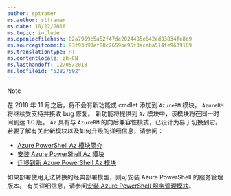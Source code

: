 ```yaml
---
author: sptramer
ms.author: sttramer
ms.date: 10/22/2018
ms.topic: include
ms.openlocfilehash: 02a7969c5a52f47de2024485e642ed03834fe8e9
ms.sourcegitcommit: 93f93b90ef88c2659be95f3acaba514fe9639169
ms.translationtype: HT
ms.contentlocale: zh-CN
ms.lasthandoff: 12/05/2018
ms.locfileid: "52827592"
---
```

> [!NOTE]
> 
> 在 2018 年 11 月之后，将不会有新功能或 cmdlet 添加到 `AzureRM` 模块。 `AzureRM` 将继续受支持并接收 bug 修复。 新功能将提供到 `Az` 模块中，该模块将在同一时间到达 1.0 版。 `Az` 具有与 `AzureRM` 的向后兼容性模式，已设计为易于切换到它。 若要了解有关此新模块以及如何升级的详细信息，请参阅：
>
> * [Azure PowerShell Az 模块简介](/powershell/azure/new-azureps-module-az)
> * [安装 Azure PowerShell Az 模块](/powershell/azure/install-az-ps)
> * [迁移到新 Azure PowerShell Az 模块](/powershell/azure/migrate-from-azurerm-to-az)
>
> 如果部署使用无法转换的经典部署模型，则可安装 Azure PowerShell 的服务管理版本。 有关详细信息，请参阅[安装 Azure PowerShell 服务管理模块](/powershell/azure/servicemanagement/install-azure-ps)。

